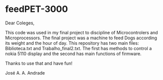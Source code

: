 # feedPET-3000

Dear Coleges,

This code was used in my final project to discipline of Microcontrolers and Microprocessors. The final project was a machine to feed Dogs according its weight and the hour of day. This repository has two main files: Biblioteca.txt and Trabalho_final2.txt. The first has methods to control a nokia 5110 display and the second has main functions of firmware.

Thanks to use that and have fun!

José A. A. Andrade
